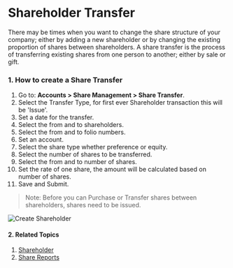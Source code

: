<!-- add-breadcrumbs -->
# Shareholder Transfer

There may be times when you want to change the share structure of your company; either by adding a new shareholder or by changing the existing proportion of shares between shareholders. A share transfer is the process of transferring existing shares from one person to another; either by sale or gift.

### 1. How to create a Share Transfer
1. Go to: **Accounts > Share Management > Share Transfer**.
1. Select the Transfer Type, for first ever Shareholder transaction this will be 'Issue'.
1. Set a date for the transfer.
1. Select the from and to shareholders.
1. Select the from and to folio numbers.
1. Set an account.
1. Select the share type whether preference or equity.
1. Select the number of shares to be transferred.
1. Select the from and to number of shares.
1. Set the rate of one share, the amount will be calculated based on number of shares.
1. Save and Submit.

> Note: Before you can Purchase or Transfer shares between shareholders, shares need to be issued.

<img class="screenshot" alt="Create Shareholder" src="/docs/assets/img/accounts/shareholder/sharetransfer_issue_tonystark.png">

#### 2. Related Topics
1. [Shareholder](/docs/user/manual/en/accounts/shareholder)
1. [Share Reports](/docs/user/manual/en/accounts/share-reports)
